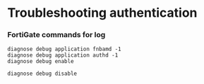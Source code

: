 # Troubleshooting authentication

### FortiGate commands for log
```shell
diagnose debug application fnbamd -1
diagnose debug application authd -1
diagnose debug enable
```
```shell
diagnose debug disable
```
